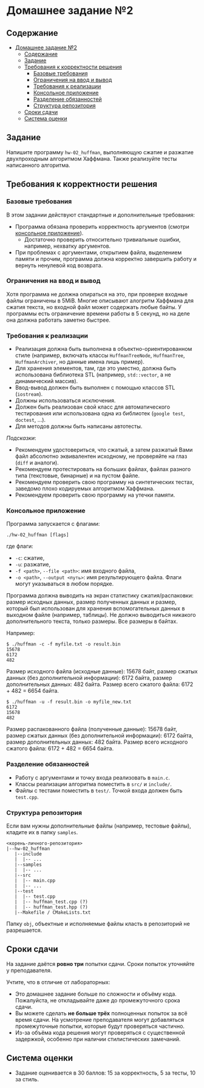 # Домашнее задание №2

## Содержание
- [Домашнее задание №2](#домашнее-задание-2)
  - [Содержание](#содержание)
  - [Задание](#задание)
  - [Требования к корректности решения](#требования-к-корректности-решения)
    - [Базовые требования](#базовые-требования)
    - [Ограничения на ввод и вывод](#ограничения-на-ввод-и-вывод)
    - [Требования к реализации](#требования-к-реализации)
    - [Консольное приложение](#консольное-приложение)
    - [Разделение обязанностей](#разделение-обязанностей)
    - [Структура репозитория](#структура-репозитория)
  - [Сроки сдачи](#сроки-сдачи)
  - [Система оценки](#система-оценки)


## Задание

Напишите программу `hw-02_huffman`, выполняющую сжатие и разжатие двухпроходным алгоритмом Хаффмана.
Также реализуйте тесты написанного алгоритма.

## Требования к корректности решения

### Базовые требования
В этом задании действуют стандартные и дополнительные требования:

* Программа обязана проверить корректность аргументов (смотри
  [консольное приложение](#консольное-приложение)).
  * Достаточно проверить относительно тривиальные ошибки, например, нехватку аргументов.
* При проблемах с аргументами, открытием файла, выделением памяти и прочим, программа должна
  корректно завершить работу и вернуть ненулевой код возврата.

### Ограничения на ввод и вывод

Хотя программа не должна опираться на это, при проверке входные файлы ограничены в 5MiB. Многие
описывают алогритм Хаффмана для сжатия текста, но входной файл может содержать любые байты. У
программы есть ограничение времени работы в 5 секунд, но на деле она должна работать заметно
быстрее.

### Требования к реализации

* Реализация должна быть выполнена в объектно-ориентированном стиле (например, включать классы 
  `HuffmanTreeNode`, `HuffmanTree`, `HuffmanArchiver`, но данные имена лишь пример).
* Для хранения элементов, там, где это уместно, должна быть использована библиотека STL (например,
  `std::vector`, а не динамический массив).
* Ввод-вывод должен быть выполнен с помощью классов STL (`iostream`).
* Должны использоваться исключения.
* Должен быть реализован свой класс для автоматического тестирования или использована одна из
  библиотек (`google test`, `doctest`, …).
* Для методов должны быть написаны автотесты.


*Подсказки*:
* Рекомендуем удостовериться, что сжатый, а затем разжатый Вами файл абсолютно эквивалентен
  исходному, не проверяйте на глаз (`diff` и аналоги).
* Рекомендуем протестировать на больших файлах, файлах разного типа (текстовые, бинарные) и на
  пустом файле.
* Рекомендуем проверить свою программу на синтетических тестах, заведомо плохо кодируемых алгоритмом
  Хаффмана.
* Рекомендуем проверить свою программу на утечки памяти.

### Консольное приложение

Программа запускается с флагами:
```
./hw-02_huffman [flags]
```
где флаги:
* `-c`: сжатие,
* `-u`: разжатие,
* `-f <path>`, `--file <path>`: имя входного файла,
* `-o <path>`, `--output <путь>`: имя результирующего файла.
Флаги могут указываться в любом порядке.

Программа должна выводить на экран статистику сжатия/распаковки: размер исходных данных, размер
полученных данных и размер, который был использован для хранения вспомогательных данных в выходном
файле (например, таблицы). Не должно выводиться никакого дополнительного текста, только размеры.
Все размеры в байтах.

Например:
```
$ ./huffman -c -f myfile.txt -o result.bin
15678
6172
482
```

Размер исходного файла (исходные данные): 15678 байт, размер сжатых данных (без дополнительной
информации): 6172 байта, размер дополнительных данных: 482 байта. Размер всего сжатого файла: 6172 +
482 = 6654 байта.

```
$ ./huffman -u -f result.bin -o myfile_new.txt
6172
15678
482
```

Размер распакованного файла (полученные данные): 15678 байт, размер сжатых данных (без 
дополнительной информации): 6172 байта, размер дополнительных данных: 482 байта. Размер всего
исходного сжатого файла: 6172 + 482 = 6654 байта.

### Разделение обязанностей
* Работу с аргументами и точку входа реализовать в `main.c`.
* Классы реализации алгоритма поместить в `src/` и `include/`.
* Файлы с тестами поместить в `test/`. Точкой входа должен быть `test.cpp`.

### Структура репозитория
Если вам нужны дополнительные файлы (например, тестовые файлы), кладите их в папку `samples`.

```
<корень-личного-репозитория>
|--hw-02_huffman
   |--include
   |  |-- ...
   |--samples
   |  |-- ...
   |--src
   |  |-- main.cpp
   |  |-- ...
   |--test
   |  |-- test.cpp
   |  |-- huffman_test.cpp (?)
   |  |-- huffman_test.hpp (?)
   |--Makefile / CMakeLists.txt
```

Папку `obj`, объектные и исполняемые файлы класть в репозиторий не разрешается.

## Сроки сдачи
На задание даётся **ровно три** попытки сдачи. Сроки попыток уточняйте у преподавателя.

Учтите, что в отличие от лабораторных:

* Это домашнее задание больше по сложности и объёму кода. Пожалуйста, не откладывайте даже до
  промежуточного срока сдачи.
* Вы можете сделать **не больше трёх** полноценных попыток за всё время сдачи. На усмотрение
  преподавателя могут добавляться промежуточные попытки, которые будут проверяться частично.
* Из-за объёма кода решения могут проверяться с существенной задержкой, особенно при наличии
  стилистических замечаний.

## Система оценки
* Задание оценивается в 30 баллов: 15 за корректность, 5 за тесты, 10 за стиль.
